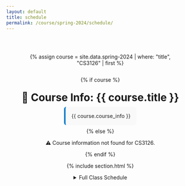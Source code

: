 ```yaml
---
layout: default
title: schedule
permalink: /course/spring-2024/schedule/
---
```

<style>
.page-container {
  display: flex;
  flex-direction: column;
  justify-content: center;  /* vertical center */
  align-items: center;      /* horizontal center */
  padding: 2rem;
  box-sizing: border-box;
  text-align: center;
}

/* Limit width and style course info box */
.course-info {
  max-width: 800px;
  background-color: #f9f9f9;
  border-left: 4px solid #007acc;
  padding: 1rem;
  border-radius: 6px;
  margin-bottom: 0.5rem;
  color: #222;
}

/* Dark mode support */
@media (prefers-color-scheme: dark) {
  .course-info {
    background-color: #1e1e1e;
    border-left-color: #66ccff;
    color: #f0f0f0;
  }
}

/* Reduce margin above and below headings */
h1, h2, h3, h4, h5, h6 {
  margin-top: 0.5rem;
  margin-bottom: 0.5rem;
}

/* Center the faculty portraits container */
.portrait-list {
  display: flex;
  justify-content: center;
  flex-wrap: wrap;
  max-width: 800px;
  gap: 1rem; /* Adjust gap between portraits */
}


.projects-table {
    width: 100%;
    border-collapse: collapse;
    margin-bottom: 2rem;
    font-family: "Segoe UI", sans-serif;
    font-size: 15px;
  }

  .projects-table th,
  .projects-table td {
    border: 1px solid #ddd;
    padding: 12px;
    text-align: left;
    vertical-align: top;
  }

  .projects-table th {
    background-color: #f5f5f5;
    font-weight: bold;
    color: #333;
  }

  .projects-table td ul {
    margin: 0;
    padding-left: 1.2rem;
  }

  .projects-table td li {
    margin-bottom: 4px;
  }

  .projects-table a {
    color: #007acc;
    text-decoration: none;
  }

  .projects-table a:hover {
    text-decoration: underline;
  }

  .projects-table .na {
    color: #888;
    font-style: italic;
  }

  @media (max-width: 768px) {
    .projects-table thead {
      display: none;
    }

    .projects-table tr {
      display: block;
      margin-bottom: 15px;
      border-bottom: 2px solid #ccc;
    }

    .projects-table td {
      display: block;
      text-align: right;
      padding-left: 50%;
      position: relative;
    }

    .projects-table td::before {
      content: attr(data-label);
      position: absolute;
      left: 12px;
      top: 12px;
      font-weight: bold;
      color: #555;
      text-align: left;
    }
  }
</style>



<div class="page-container">

{% assign course = site.data.spring-2024 | where: "title", "CS3126" | first %}

{% if course %}
<h1>📘 Course Info: {{ course.title }}</h1>

<div class="course-info">
  {{ course.course_info }}
</div>
{% else %}
<p>⚠️ Course information not found for CS3126.</p>
{% endif %}


{% include section.html %}
  <details markdown="1">
<summary>Full Class Schedule</summary>

<div class="page-container">
  <h2>📘 NLP Course Weekly Schedule – Spring 2024</h2>
  <table class="projects-table">
  <thead>
    <tr>
      <th>Week</th>
      <th>Topic</th>
      <th>Lecture Slides</th>
      <th>Assignments</th>
      <th>Readings</th>
    </tr>
  </thead>
  <tbody>
    {% for week in site.data.spring-project.spring_lecture_schedule %}
    <tr>
      <td data-label="Week">{{ week.week }}</td>
      <td data-label="Topic">{{ week.topic }}</td>

      <td data-label="Lecture Slides">
        {% if week.lecture_slides and week.lecture_slides.size > 0 %}
          <ul>
            {% for slide in week.lecture_slides %}
              <li><a href="{{ slide }}" target="_blank">Slides {{ forloop.index }}</a></li>
            {% endfor %}
          </ul>
        {% else %}
          <span style="opacity: 0.6;">N/A</span>
        {% endif %}
      </td>

      <td data-label="Assignments">
        {% if week.assignments and week.assignments.size > 0 %}
          <ul>
            {% for assign in week.assignments %}
              <li>{{ assign }}</li>
            {% endfor %}
          </ul>
        {% else %}
          <span style="opacity: 0.6;">N/A</span>
        {% endif %}
      </td>

      <td data-label="Readings">
        {% if week.readings and week.readings.size > 0 %}
          <ul>
            {% for read in week.readings %}
              <li><a href="{{ read.url }}" target="_blank">{{ read.title }}</a></li>
            {% endfor %}
          </ul>
        {% else %}
          <span style="opacity: 0.6;">N/A</span>
        {% endif %}
      </td>
    </tr>
    {% endfor %}
  </tbody>
</table>





</div>

</details>




</div>

